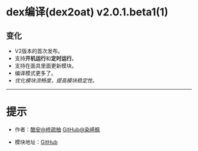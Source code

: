 
# dex编译(dex2oat) v2.0.1.beta1(1)

## 变化

- V2版本的首次发布。
- 支持**开机运行**和**定时运行**。
- 支持在面具里面更新模块。
- 编译模式更多了。
- *优化模块流畅度，提高模块稳定性。*

---

# 提示

- 作者：[酷安@柊疏柚](http://www.coolapk.com/u/11696005) [GitHub@染崎枫](https://github.com/SomesakiKaede)

- 模块地址：[GitHub](https://github.com/SomesakiKaede/Dex2oatRUN)

